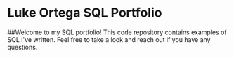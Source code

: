 # Luke Ortega SQL Portfolio

##Welcome to my SQL portfolio! This code repository contains examples of SQL I've written. Feel free to take a look and reach out if you have any questions.
